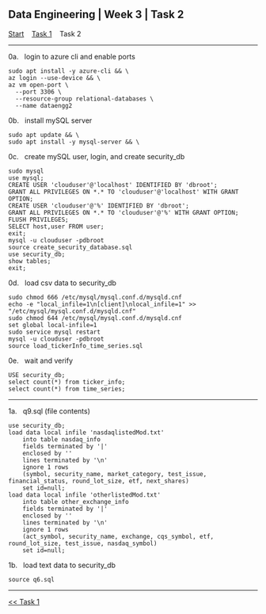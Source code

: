 ## Data Engineering | Week 3 | Task 2

[Start](https://github.com/AFC-AI2C-Cohort-04/coleman-code/blob/main/data_engineering/week_3/start.md)    [Task 1](https://github.com/AFC-AI2C-Cohort-04/coleman-code/blob/main/data_engineering/week_3/task_1.md)    Task 2

---

0a.   login to azure cli and enable ports
```
sudo apt install -y azure-cli && \
az login --use-device && \
az vm open-port \
  --port 3306 \
  --resource-group relational-databases \
  --name dataengg2
```

0b.   install mySQL server
```
sudo apt update && \
sudo apt install -y mysql-server && \
```

0c.   create mySQL user, login, and create security_db
```
sudo mysql
use mysql;
CREATE USER 'clouduser'@'localhost' IDENTIFIED BY 'dbroot';                                   
GRANT ALL PRIVILEGES ON *.* TO 'clouduser'@'localhost' WITH GRANT OPTION;
CREATE USER 'clouduser'@'%' IDENTIFIED BY 'dbroot';                                   
GRANT ALL PRIVILEGES ON *.* TO 'clouduser'@'%' WITH GRANT OPTION;
FLUSH PRIVILEGES;
SELECT host,user FROM user;
exit;
mysql -u clouduser -pdbroot
source create_security_database.sql
use security_db;
show tables;
exit;
```

0d.   load csv data to security_db
```
sudo chmod 666 /etc/mysql/mysql.conf.d/mysqld.cnf
echo -e "local_infile=1\n[client]\nlocal_infile=1" >> "/etc/mysql/mysql.conf.d/mysqld.cnf"
sudo chmod 644 /etc/mysql/mysql.conf.d/mysqld.cnf
set global local-infile=1
sudo service mysql restart
mysql -u clouduser -pdbroot
source load_tickerInfo_time_series.sql
```

0e.   wait and verify
```
USE security_db;
select count(*) from ticker_info;
select count(*) from time_series;
```

---

1a.   q9.sql (file contents)
```
use security_db;
load data local infile 'nasdaqlistedMod.txt'
    into table nasdaq_info
    fields terminated by '|'
    enclosed by ''
    lines terminated by '\n'
    ignore 1 rows
    (symbol, security_name, market_category, test_issue, financial_status, round_lot_size, etf, next_shares)
    set id=null;
load data local infile 'otherlistedMod.txt'
    into table other_exchange_info
    fields terminated by '|'
    enclosed by ''
    lines terminated by '\n'
    ignore 1 rows
    (act_symbol, security_name, exchange, cqs_symbol, etf, round_lot_size, test_issue, nasdaq_symbol)
    set id=null;
```

1b.   load text data to security_db
```
source q6.sql
```

---

[<< Task 1](https://github.com/AFC-AI2C-Cohort-04/coleman-code/blob/main/data_engineering/week_3/task_1.md)
